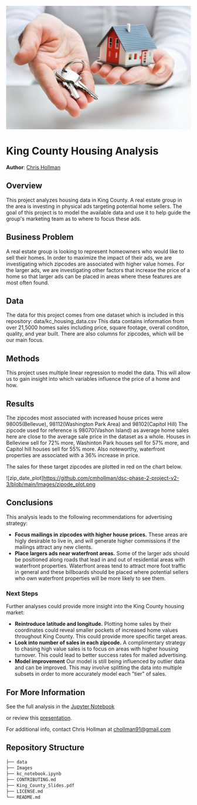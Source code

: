 ![Header](https://github.com/cmhollman/dsc-phase-2-project-v2-3/blob/main/Images/stock_image_house.jpg)



# King County Housing Analysis

**Author**: [Chris Hollman](mailto:chollman91@gmail.com)

## Overview

This project analyzes housing data in King County. A real estate group in the area is investing in physical ads targeting potential home sellers. The goal of this project is to model the available data and use it to help guide the group's marketing team as to where to focus these ads. 

## Business Problem

A real estate group is looking to represent homeowners who would like to sell their homes. In order to maximize the impact of their ads, we are investigating which zipcodes are associated with higher value homes. For the larger ads, we are investigating other factors that increase the price of a home so that larger ads can be placed in areas where these features are most often found.  

## Data

The data for this project comes from one dataset which is included in this repository:
data/kc_housing_data.csv
This data contains information from over 21,5000 homes sales including price, square footage, overall conditon, quality, and year built. There are also columns for zipcodes, which will be our main focus.  

## Methods

This project uses multiple linear regression to model the data. This will allow us to gain insight into which variables influence the price of a home and how. 

## Results

The zipcodes most associated with increased house prices were 98005(Bellevue), 98112(Washington Park Area) and 98102(Capitol Hill)
The zipcode used for reference is 98070(Vashon Island) as average home sales here are close to the average sale price in the dataset as a whole. Houses in Belleview sell for 72% more, Washinton Park houses sell for 57% more, and Capitol hill houses sell for 55% more. Also noteworthy, waterfront properties are associated with a 36% increase in price.

The sales for these target zipcodes are plotted in red on the chart below.

![zip_date_plot]https://github.com/cmhollman/dsc-phase-2-project-v2-3/blob/main/Images/zipode_plot.png


## Conclusions

This analysis leads to the following recommendations for advertising strategy:

- **Focus mailings in zipcodes with higher house prices.** These areas are higly desirable to live in, and will generate higher commissions if the mailings attract any new clients.
- **Place largers ads near waterfront areas.** Some of the larger ads should be positioned along roads that lead in and out of residential areas with waterfront properties. Waterfront areas tend to attract more foot traffic in general and these billboards should be placed where potential sellers who own waterfront properties will be more likely to see them.

### Next Steps

Further analyses could provide more insight into the King County housing market:

- **Reintroduce latitude and longitude.** Plotting home sales by their coordinates could reveal smaller pockets of increased home values throughout King County. This could provide more specific target areas.
- **Look into number of sales in each zipcode.** A complimentary strategy to chasing high value sales is to focus on areas with higher housing turnover. This could lead to better success rates for mailed advertising. 
- **Model improvement** Our model is still being influenced by outlier data and can be improved. This may involve splitting the data into multiple subsets in order to more accurately model each "tier" of sales. 

## For More Information

See the full analysis in the [Jupyter Notebook](https://github.com/cmhollman/dsc-phase-2-project-v2-3/blob/main/kc_notebook.ipynb) 

or review this [presentation](https://github.com/cmhollman/dsc-phase-2-project-v2-3/blob/main/King_County_Slides.pdf).

For additional info, contact Chris Hollman at [chollman91@gmail.com](mailto:chollman91@gmail.com)


## Repository Structure

```
├── data
├── Images
├── kc_notebook.ipynb
├── CONTRIBUTING.md
├── King_County_Slides.pdf
├── LICENSE.md
└── README.md